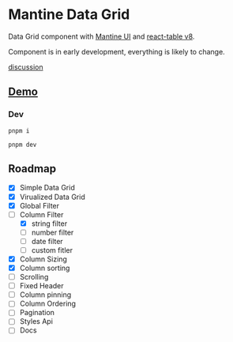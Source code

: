 # Mantine Data Grid

Data Grid component with [Mantine UI](https://mantine.dev/) and [react-table v8](https://tanstack.com/table/v8/).

Component is in early development, everything is likely to change.

[discussion](https://github.com/mantinedev/mantine/discussions/1057)

## [Demo](https://kuechlin.github.io/mantine-data-grid/)

### Dev

    pnpm i

    pnpm dev

## Roadmap

-   [x] Simple Data Grid
-   [x] Virualized Data Grid
-   [x] Global Filter
-   [ ] Column Filter
    -   [x] string filter
    -   [ ] number filter
    -   [ ] date filter
    -   [ ] custom fitler
-   [x] Column Sizing
-   [x] Column sorting
-   [ ] Scrolling
-   [ ] Fixed Header
-   [ ] Column pinning
-   [ ] Column Ordering
-   [ ] Pagination
-   [ ] Styles Api
-   [ ] Docs
